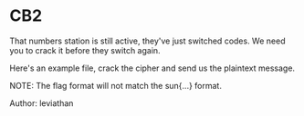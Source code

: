 # CB2

That numbers station is still active, they've just switched codes. We need you to crack it before they switch again.

Here's an example file, crack the cipher and send us the plaintext message.

NOTE: The flag format will not match the sun{...} format.

Author: leviathan
